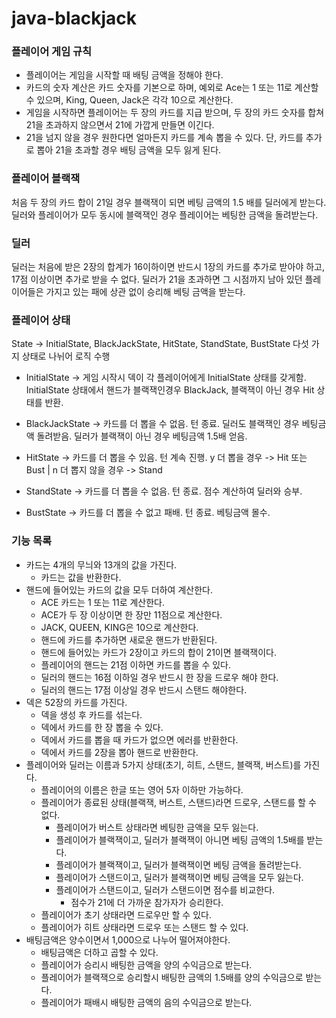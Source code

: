 # java-blackjack

### 플레이어 게임 규칙

- 플레이어는 게임을 시작할 때 배팅 금액을 정해야 한다.
- 카드의 숫자 계산은 카드 숫자를 기본으로 하며, 예외로 Ace는 1 또는 11로 계산할 수 있으며, King, Queen, Jack은 각각 10으로 계산한다.
- 게임을 시작하면 플레이어는 두 장의 카드를 지급 받으며, 두 장의 카드 숫자를 합쳐 21을 초과하지 않으면서 21에 가깝게 만들면 이긴다.
- 21을 넘지 않을 경우 원한다면 얼마든지 카드를 계속 뽑을 수 있다. 단, 카드를 추가로 뽑아 21을 초과할 경우 배팅 금액을 모두 잃게 된다.

### 플레이어 블랙잭

처음 두 장의 카드 합이 21일 경우 블랙잭이 되면 베팅 금액의 1.5 배를 딜러에게 받는다.
딜러와 플레이어가 모두 동시에 블랙잭인 경우 플레이어는 베팅한 금액을 돌려받는다.

### 딜러

딜러는 처음에 받은 2장의 합계가 16이하이면 반드시 1장의 카드를 추가로 받아야 하고, 17점 이상이면 추가로 받을 수 없다.
딜러가 21을 초과하면 그 시점까지 남아 있던 플레이어들은 가지고 있는 패에 상관 없이 승리해 베팅 금액을 받는다.

### 플레이어 상태

State -> InitialState, BlackJackState, HitState, StandState, BustState 다섯 가지 상태로 나뉘어 로직 수행

- InitialState -> 게임 시작시 덱이 각 플레이어에게 InitialState 상태를 갖게함.
  InitialState 상태에서 핸드가 블랙잭인경우 BlackJack, 블랙잭이 아닌 경우 Hit 상태를 반환.

- BlackJackState -> 카드를 더 뽑을 수 없음. 턴 종료.
  딜러도 블랙잭인 경우 베팅금액 돌려받음. 딜러가 블랙잭이 아닌 경우 베팅금액 1.5배 얻음.

- HitState -> 카드를 더 뽑을 수 있음. 턴 계속 진행.
  y 더 뽑을 경우 -> Hit 또는 Bust | n 더 뽑지 않을 경우 -> Stand

- StandState -> 카드를 더 뽑을 수 없음. 턴 종료.
  점수 계산하여 딜러와 승부.

- BustState -> 카드를 더 뽑을 수 없고 패배. 턴 종료. 베팅금액 몰수.

### 기능 목록

- 카드는 4개의 무늬와 13개의 값을 가진다.
    - 카드는 값을 반환한다.
- 핸드에 들어있는 카드의 값을 모두 더하여 계산한다.
    - ACE 카드는 1 또는 11로 계산한다.
    - ACE가 두 장 이상이면 한 장만 11점으로 계산한다.
    - JACK, QUEEN, KING은 10으로 계산한다.
    - 핸드에 카드를 추가하면 새로운 핸드가 반환된다.
    - 핸드에 들어있는 카드가 2장이고 카드의 합이 21이면 블랙잭이다.
    - 플레이어의 핸드는 21점 이하면 카드를 뽑을 수 있다.
    - 딜러의 핸드는 16점 이하일 경우 반드시 한 장을 드로우 해야 한다.
    - 딜러의 핸드는 17점 이상일 경우 반드시 스탠드 해야한다.
- 덱은 52장의 카드를 가진다.
    - 덱을 생성 후 카드를 섞는다.
    - 덱에서 카드를 한 장 뽑을 수 있다.
    - 덱에서 카드를 뽑을 때 카드가 없으면 에러를 반환한다.
    - 덱에서 카드를 2장을 뽑아 핸드로 반환한다.
- 플레이어와 딜러는 이름과 5가지 상태(초기, 히트, 스탠드, 블랙잭, 버스트)를 가진다.
    - 플레이어의 이름은 한글 또는 영어 5자 이하만 가능하다.
    - 플레이어가 종료된 상태(블랙잭, 버스트, 스탠드)라면 드로우, 스탠드를 할 수 없다.
        - 플레이어가 버스트 상태라면 베팅한 금액을 모두 잃는다.
        - 플레이어가 블랙잭이고, 딜러가 블랙잭이 아니면 베팅 금액의 1.5배를 받는다.
        - 플레이어가 블랙잭이고, 딜러가 블랙잭이면 베팅 금액을 돌려받는다.
        - 플레이어가 스탠드이고, 딜러가 블랙잭이면 베팅 금액을 모두 잃는다.
        - 플레이어가 스탠드이고, 딜러가 스탠드이면 점수를 비교한다.
            - 점수가 21에 더 가까운 참가자가 승리한다.
    - 플레이어가 초기 상태라면 드로우만 할 수 있다.
    - 플레이어가 히트 상태라면 드로우 또는 스탠드 할 수 있다.
- 배팅금액은 양수이면서 1,000으로 나누어 떨어져야한다.
    - 배팅금액은 더하고 곱할 수 있다.
    - 플레이어가 승리시 배팅한 금액을 양의 수익금으로 받는다.
    - 플레이어가 블랙잭으로 승리할시 배팅한 금액의 1.5배를 양의 수익금으로 받는다.
    - 플레이어가 패배시 배팅한 금액의 음의 수익금으로 받는다.
